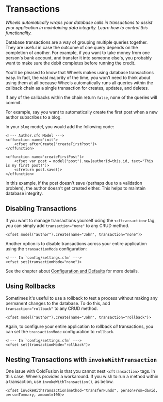 # Transactions

*Wheels automatically wraps your database calls in transactions to assist your application in 
maintaining data integrity. Learn how to control this functionality.*

Database transactions are a way of grouping multiple queries together. They are useful in case the 
outcome of one query depends on the completion of another. For example, if you want to take money from 
one person's bank account, and transfer it into someone else's, you probably want to make sure the debit 
completes before running the credit.

You'll be pleased to know that Wheels makes using database transactions easy. In fact, the vast majority 
of the time, you won't need to think about using them at all because Wheels automatically runs all 
queries within the callback chain as a single transaction for creates, updates, and deletes.

If any of the callbacks within the chain return `false`, none of the queries will commit.

For example, say you want to automatically create the first post when a new author subscribes to a blog.

In your `blog` model, you would add the following code:

	<!--- Author.cfc Model --->
	<cffunction name="init">
		<cfset afterCreate("createFirstPost")>
	</cffunction>
	
	<cffunction name="createFirstPost")>
		<cfset var post = model("post").new(authorId=this.id, text="This is my first post!")>
		<cfreturn post.save()>
	</cffunction>

In this example, if the post doesn't save (perhaps due to a validation problem), the author doesn't get 
created either. This helps to maintain database integrity.

## Disabling Transactions

If you want to manage transactions yourself using the `<cftransaction>` tag, you can simply add 
`transaction="none"` to any CRUD method.

	<cfset model("author").create(name="John", transaction="none")>

Another option is to disable transactions across your entire application using the `transactionMode` 
configuration:

	<!--- In `config/settings.cfm` --->
	<cfset set(transactionMode="none")>

See the chapter about [Configuration and Defaults][1] for more details.

## Using Rollbacks

Sometimes it's useful to use a rollback to test a process without making any permanent changes to the 
database. To do this, add `transaction="rollback"` to any CRUD method.

	<cfset model("author").create(name="John", transaction="rollback")>

Again, to configure your entire application to rollback _all_ transactions, you can set the 
`transactionMode` configuration to `rollback`.

	<!--- In `config/settings.cfm` --->
	<cfset set(transactionMode="rollback")>

## Nesting Transactions with `invokeWithTransaction`

One issue with ColdFusion is that you cannot nest `<cftransaction>` tags. In this case, Wheels provides 
a workaround. If you wish to run a method within a transaction, use `invokeWithTransaction()`, as below. 

	<cfset invokeWithTransaction(method="transferFunds", personFrom=david, personTo=mary, amount=100)>

[1]: ../02%20Working%20with%20Wheels/02%20Configuration%20and%20Defaults.md